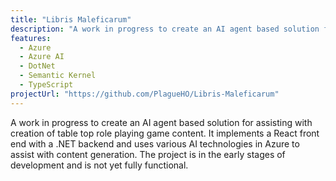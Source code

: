 ```yaml
---
title: "Libris Maleficarum"
description: "A work in progress to create an AI agent based solution for assisting with creation of table top role playing game content. It implements a React front end with a .NET backend and uses various AI technologies in Azure to assist with content generation. The project is in the early stages of development and is not yet fully functional."
features:
  - Azure
  - Azure AI
  - DotNet
  - Semantic Kernel
  - TypeScript
projectUrl: "https://github.com/PlagueHO/Libris-Maleficarum"
---
```


A work in progress to create an AI agent based solution for assisting with creation of table top role playing game content. It implements a React front end with a .NET backend and uses various AI technologies in Azure to assist with content generation. The project is in the early stages of development and is not yet fully functional.
